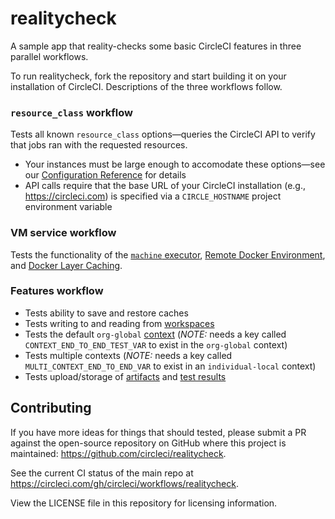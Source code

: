 # realitycheck

A sample app that reality-checks some basic CircleCI features in three parallel workflows.

To run realitycheck, fork the repository and start building it on your installation of CircleCI. Descriptions of the three workflows follow.


### `resource_class` workflow

Tests all known `resource_class` options—queries the CircleCI API to verify that jobs ran with the requested resources.

- Your instances must be large enough to accomodate these options—see our [Configuration Reference](https://circleci.com/docs/2.0/configuration-reference/#resource_class) for details
- API calls require that the base URL of your CircleCI installation (e.g., https://circleci.com) is specified via a `CIRCLE_HOSTNAME` project environment variable


### VM service workflow

Tests the functionality  of the [`machine` executor](https://circleci.com/docs/2.0/executor-types/#using-machine), [Remote Docker Environment](https://circleci.com/docs/2.0/building-docker-images), and [Docker Layer Caching](https://circleci.com/docs/2.0/docker-layer-caching).


### Features workflow

- Tests ability to save and restore caches
- Tests writing to and reading from [workspaces](https://circleci.com/docs/2.0/workflows/#using-workspaces-to-share-data-among-jobs)
- Tests the default `org-global` [context](https://circleci.com/docs/2.0/contexts) (*NOTE:* needs a key called `CONTEXT_END_TO_END_TEST_VAR` to exist in the `org-global` context)
- Tests multiple contexts (*NOTE:* needs a key called `MULTI_CONTEXT_END_TO_END_VAR` to exist in an `individual-local` context)
- Tests upload/storage of [artifacts](https://circleci.com/docs/2.0/artifacts) and [test results](https://circleci.com/docs/2.0/collect-test-data)


## Contributing

If you have more ideas for things that should tested, please submit a PR against the open-source repository on GitHub where this project is maintained: <https://github.com/circleci/realitycheck>.

See the current CI status of the main repo at <https://circleci.com/gh/circleci/workflows/realitycheck>.

View the LICENSE file in this repository for licensing information.

